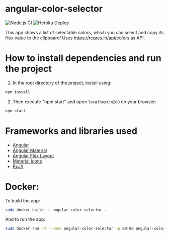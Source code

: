 # angular-color-selector

![Node.js CI](https://github.com/radocode/angular-color-selector/workflows/Node.js%20CI/badge.svg)
![Heroku Deploy](https://github.com/radocode/angular-color-selector/workflows/Heroku%20Deploy/badge.svg)

This app shows a list of selectable colors, which you can select and copy its Hex value to the clipboard! Uses https://reqres.in/api/colors as API.

# How to install dependencies and run the project

1. In the root directory of the project, install using:

```sh
npm install
```

2. Then execute "npm start" and open `localhost:4200` on your browser:

```sh
npm start
```

# Frameworks and libraries used

- [Angular](https://angular.io)
- [Angular Material](https://material.angular.io)
- [Angular Flex Layout](https://github.com/angular/flex-layout)
- [Material Icons](https://material.io/icons/)
- [RxJS](http://reactivex.io/rxjs)

# Docker:

To build the app:

```sh
sudo docker build -t angular-color-selector .
```

And to run the app:

```sh
sudo docker run -d --name angular-color-selector -p 80:80 angular-color-selector
```
